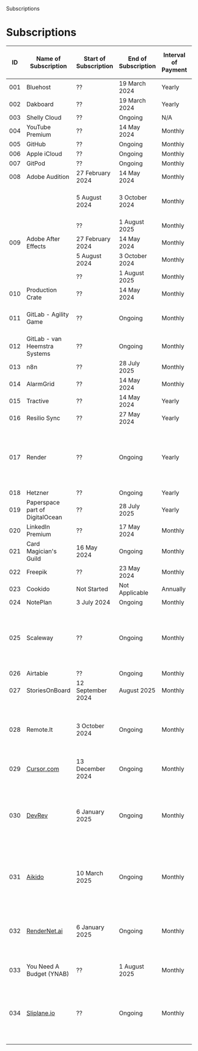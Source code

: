 Subscriptions
# Subscriptions

| ID | Name of Subscription | Start of Subscription | End of Subscription | Interval of Payment | Payment Amount per Interval | Comments |
| -- | -- | -- | -- | -- | -- | -- |
| 001 | Bluehost | ?? | 19 March 2024 | Yearly | ~$ 251.76~ | Cancelled |
| 002 | Dakboard | ?? | 19 March 2024 | Yearly | ~$ ??~ | Cancelled |
| 003 | Shelly Cloud | ?? | Ongoing | N/A | $ Free | |
| 004 | YouTube Premium | ?? | 14 May 2024 | Monthly | ~£ 10.32~ | Cancelled |
| 005 | GitHub | ?? | Ongoing | Monthly | £ 20.00 | |
| 006 | Apple iCloud | ?? | Ongoing | Monthly | £ 4.99 | |
| 007 | GitPod | ?? | Ongoing | Monthly | £ 7.97 | |
| 008 | Adobe Audition | 27 February 2024 | 14 May 2024 | Monthly | ~€ 34.99~ | Cancelled |
| | | 5 August 2024 | 3 October 2024 | Monthly | ~€ 34.99~ | For Movie The Hall of Fame, Cancelled |
| | | ?? | 1 August 2025 | Monthly | ~€ 39.64~ | Cancelled |
| 009 | Adobe After Effects | 27 February 2024 | 14 May 2024 | Monthly | ~€ 39.64~ | Cancelled |
| | | 5 August 2024 | 3 October 2024 | Monthly | ~€ 39.64~ | Learning Element 3D |
| | | ?? | 1 August 2025 | Monthly | ~€ 39.64~ | Cancelled |
| 010 | Production Crate | ?? | 14 May 2024 | Monthly | ~£ 12.30~ | Cancelled |
| 011 | GitLab - Agility Game | ?? | Ongoing | Monthly | $ Free - Consider Premium $ 29.00 | |
| 012 | GitLab - van Heemstra Systems | ?? | Ongoing | Monthly | $ Free | |
| 013 | n8n | ?? | 28 July 2025 | Monthly | ~€ 10~ | Cancelled |
| 014 | AlarmGrid | ?? | 14 May 2024 | Monthly | ~$ 10.00~ | Cancelled |
| 015 | Tractive | ?? | 14 May 2024 | Yearly | ~$ ??~ | Cancelled |
| 016 | Resilio Sync | ?? | 27 May 2024 | Yearly | ~$ ??~ | Cancelled |
| 017 | Render | ?? | Ongoing | Yearly | $ ?? | Suspend all web services and database when not required, to not be billed |
| 018 | Hetzner | ?? | Ongoing | Yearly | $ ?? | |
| 019 | Paperspace part of DigitalOcean | ?? | 28 July 2025 | Yearly | ~$ ??~ | Deactivated (no payments)|
| 020 | LinkedIn Premium | ?? | 17 May 2024 | Monthly | ~€ 29.74~ | Cancelled |
| 021 | Card Magician's Guild | 16 May 2024 | Ongoing | Monthly | $ 27.00 | |
| 022 | Freepik | ?? | 23 May 2024 | Monthly | ~€ 18.15~ | Cancelled |
| 023 | Cookido | Not Started | Not Applicable | Annually | € 48.00 | |
| 024 | NotePlan | 3 July 2024 | Ongoing | Monthly | $ 9.99 | |
| 025 | Scaleway | ?? | Ongoing | Monthly | $ ?? | Suspend all web services and database when not required, to not be billed |
| 026 | Airtable | ?? | Ongoing | Monthly | $ Free | |
| 027 | StoriesOnBoard | 12 September 2024 | August 2025 | Monthly | ~$ 19.00~ | Cancelled |
| 028 | Remote.It | 3 October 2024 | Ongoing | Monthly | $ Free | Access your Home Docker Containers from Outside Your Home |
| 029 | [Cursor.com](https://www.cursor.com/) | 13 December 2024 | Ongoing | Monthly | $ 20.00 | AI Assistant in Visual Studio Code |
| 030 | [DevRev](https://devrev.ai/) | 6 January 2025 | Ongoing | Monthly | $ 9.99 | Software Build and Support Integration Platform (Unclear about payments, find out) |
| 031 | [Aikido](https://app/aikido.dev) | 10 March 2025 | Ongoing | Monthly | $ Free | AI Assistant in Repository Code Security Vulnerability Scanning |
| 032 | [RenderNet.ai](https://app.rendernet.ai/) | 6 January 2025 | Ongoing | Monthly | $ 9.00 | AI Video Generation Platform - Here I Host My Own Lifelike Avatar |
| 033 | You Need A Budget (YNAB) | ?? | 1 August 2025 | Monthly | $ ~14.99~ | Cancelled: Budgetting Service |
| 034 | [Sliplane.io](https://sliplane.io) | ?? | Ongoing | Monthly | $ 9.99 | Used to host MongoDB instances, only charges if servers are running |


